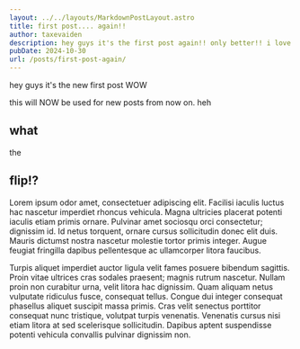 ```yaml
---
layout: ../../layouts/MarkdownPostLayout.astro
title: first post.... again!!
author: taxevaiden
description: hey guys it's the first post again!! only better!! i love markdown
pubDate: 2024-10-30
url: /posts/first-post-again/
---
```


hey guys it's the new first post WOW

this will NOW be used for new posts from now on. heh

## what

the

## flip!?

Lorem ipsum odor amet, consectetuer adipiscing elit. Facilisi iaculis luctus hac nascetur imperdiet rhoncus vehicula. Magna ultricies placerat potenti iaculis etiam primis ornare. Pulvinar amet sociosqu orci consectetur; dignissim id. Id netus torquent, ornare cursus sollicitudin donec elit duis. Mauris dictumst nostra nascetur molestie tortor primis integer. Augue feugiat fringilla dapibus pellentesque ac ullamcorper litora faucibus.

Turpis aliquet imperdiet auctor ligula velit fames posuere bibendum sagittis. Proin vitae ultrices cras sodales praesent; magnis rutrum nascetur. Nullam proin non curabitur urna, velit litora hac dignissim. Quam aliquam netus vulputate ridiculus fusce, consequat tellus. Congue dui integer consequat phasellus aliquet suscipit massa primis. Cras velit senectus porttitor consequat nunc tristique, volutpat turpis venenatis. Venenatis cursus nisi etiam litora at sed scelerisque sollicitudin. Dapibus aptent suspendisse potenti vehicula convallis pulvinar dignissim non.
